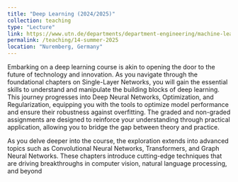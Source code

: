 ```yaml
---
title: "Deep Learning (2024/2025)"
collection: teaching
type: "Lecture"
link: https://www.utn.de/departments/department-engineering/machine-learning-lab/
permalink: /teaching/14-summer-2025
location: "Nuremberg, Germany"
---
```


Embarking on a deep learning course is akin to opening the door to the future of technology and innovation. As you navigate through the foundational chapters on Single-Layer Networks, you will gain the essential skills to understand and manipulate the building blocks of deep learning. This journey progresses into Deep Neural Networks, Optimization, and Regularization, equipping you with the tools to optimize model performance and ensure their robustness against overfitting. The graded and non-graded assignments are designed to reinforce your understanding through practical application, allowing you to bridge the gap between theory and practice. 

As you delve deeper into the course, the exploration extends into advanced topics such as Convolutional Neural Networks, Transformers, and Graph Neural Networks. These chapters introduce cutting-edge techniques that are driving breakthroughs in computer vision, natural language processing, and beyond
